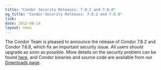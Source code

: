 ```yaml
---
title: "Condor Security Releases: 7.8.2 and 7.6.8"
og_title: "Condor Security Releases: 7.8.2 and 7.6.8"
link: 
date: 2012-08-14
layout: news
---
```


The Condor Team is pleased to announce the release of Condor 7.8.2 and Condor 7.6.8, which fix an important security issue.  All users should upgrade as soon as possible.  More details on the security problem can be found <a href="security/vulnerabilities/CONDOR-2012-0002.html">here</a>, and Condor binaries and source code are available from our <a href="downloads/">Downloads page</a>. 
